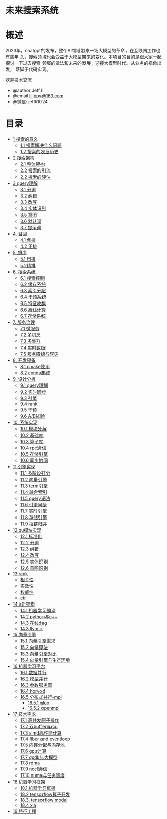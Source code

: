 未来搜索系统
====

# 概述

2023年，chatgpt的发布，整个AI领域带来一场大模型的革命，在互联网工作也有些年
头，搜索领域也会受益于大模型带来的变化。本项目的目的是跟大家一起探讨一下过去搜索
领域的做法和未来的发展，迎接大模型时代。从业务的视角出发，
落脚于代码实现。

欢迎技术交流
* @author Jeff.li
* @email lijippy@163.com
* @微信: jeffli1024

# 目录

* [1 搜索的意义](ch-01/README.md)
  * [1.1 搜索解决什么问题](ch-01/search_solv.md)
  * [1.2 搜索的发展历史](ch-01/search_develop.md)
* [2 搜索架构](ch-02/README.md)
  * [2.1 整体架构](ch-02/arch_total.md)
  * [2.2 搜索的引流](ch-02/stream.md)
  * [2.2 搜索的评估](ch-02/evolate.md)
* [3 query理解](ch-03/README.md)
  * [3.1 分词](ch-03/segment.md)
  * [3.2 纠错](ch-03/currect.md)
  * [3.3 改写](ch-03/rewrite.md)
  * [3.4 实体识别](ch-03/ner.md)
  * [3.5 意图](ch-03/intend.md)
  * [3.6 默认词](ch-03/default.md)
  * [3.7 提示词](ch-03/sug.md)
* [4. 召回](ch-04/README.md)
  * [4.1 倒排]()
  * [4.2 正排]()
* [5. 排序](ch-05/README.md)
  * [5.1 粗排](ch-05/cpai.md)
  * [5.2精排](ch-05/jpai.md)
* [6. 搜索系统]()
  * [6.1 搜索控制]()
  * [6.2 缓存系统]()
  * [6.3 索引分层]()
  * [6.4 干预系统]()
  * [6.5 特征收集]()
  * [6.6 离线计算]()
  * [6.7 存储系统]()
* [7. 服务治理]()
  * [7.1 微服务]()
  * [7.2 多机房]()
  * [7.3 多集群]()
  * [7.4 实时数据]()
  * [7.5 服务降级与容灾]()
* [8. 开发预备]()
  * [8.1 cmake使用]()
  * [8.2 conda集成]()
* [9. 设计分析]()
  * [9.1 query理解]()
  * [9.2 实时同步]()
  * [9.3 引擎]()
  * [9.4 rank]()
  * [9.5 干预]()
  * [9.6 A/B试验]()
* [10. 系统实现]()
  * [10.1 模块分解]()
  * [10.2 基础库]()
  * [10.3 算子库]()
  * [10.4 rpc通信]()
  * [10.5 存储引擎]()
  * [10.6 同步协同]()
* [11 引擎实现]()
  * [11.1 多阶段打分]()
  * [11.2 向量引擎]()
  * [11.3 term引擎]()
  * [11.4 融合索引]()
  * [11.5 query语法]()
  * [11.6 引擎同步]()
  * [11.7 实时引擎]()
  * [11.8 存储引擎]()
  * [11.9 拉链归并]()
* [12 qu模块实现]()
  * [12.1 标准化]()
  * [12.2 分词]()
  * [12.3 纠错]()
  * [12.4 改写]()
  * [12.5 实体识别]()
  * [12.6 意图识别]()
* [13 rank]()
  * [相关性]()
  * [实效性]()
  * [权威性]()
  * [ctr]()
* [14 ir新架构]()
  * [14.1 机器学习编译]()
  * [14.2 python与c++]()
  * [14.3 在线dag]()
  * [14.3 llvm ir]()
* [15 向量引擎]()
  * [15.1 向量引擎需求]()
  * [15.2 向量算法]()
  * [15.3 向量引擎对比]()
  * [15.4 向量引擎与生产环境]()
* [16 机器学习平台]()
  * [16.1 数据并行]()
  * [16.2 模型并行]()
  * [16.3 参数服务器]()
  * [16.4 horvod]()
  * [16.5 分布式并行-mpi]()
    * [16.5.1 gloo]()
    * [16.5.2 openmpi]()
* [17 技术需求]()
  * [17.1 高并发原子操作]()
  * [17.2 双buffer与rcu]()
  * [17.3 simd高性能计算]()
  * [17.4 fiber and eventloop]()
  * [17.5 内存分配与内存池]()
  * [17.6 gpu计算]()
  * [17.7 dpdk与大模型]()
  * [17.8 rdma]()
  * [17.9 nccl通信]()
  * [17.10 numa与任务调度]()
* [18 机器学习框架]()
  * [18.1 机器学习框架]()
  * [18.2 tensorflow算子开发]()
  * [18.3. tensorflow model]()
  * [18.4 xla]()
* [19 特征工程]()